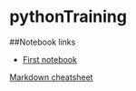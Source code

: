 pythonTraining
==============
##Notebook links
 - [First notebook](http://nbviewer.ipython.org/github/harleenc/pythonTraining/blob/master/First%20notebook.ipynb)



[Markdown cheatsheet](https://github.com/adam-p/markdown-here/wiki/Markdown-Cheatsheet)
